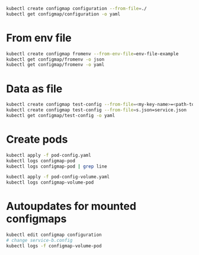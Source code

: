 ```sh
kubectl create configmap configuration --from-file=./
kubectl get configmap/configuration -o yaml
```

# From env file
```sh
kubectl create configmap fromenv --from-env-file=env-file-example
kubectl get configmap/fromenv -o json
kubectl get configmap/fromenv -o yaml
```
# Data as file

```sh
kubectl create configmap test-config --from-file=<my-key-name>=<path-to-file>
kubectl create configmap test-config --from-file=s.json=service.json
kubectl get configmap/test-config -o yaml
```
# Create pods

```sh
kubectl apply -f pod-config.yaml
kubectl logs configmap-pod
kubectl logs configmap-pod | grep line
```

```sh
kubectl apply -f pod-config-volume.yaml
kubectl logs configmap-volume-pod
```

# Autoupdates for mounted configmaps
```sh
kubectl edit configmap configuration
# change service-b.config
kubectl logs -f configmap-volume-pod
```
